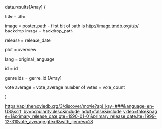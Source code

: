 data.results[Array] {

title = title

image = poster_path - first bit of path is http://image.tmdb.org/t/p/
backdrop image = backdrop_path

release = release_date

plot = overview

lang = original_language

id = id

genre ids = genre_id [Array]

vote average = vote_average
number of votes = vote_count

}

https://api.themoviedb.org/3/discover/movie?api_key=###&language=en-US&sort_by=popularity.desc&include_adult=false&include_video=false&page=1&primary_release_date.gte=1990-01-01&primary_release_date.lte=1999-12-31&vote_average.gte=6&with_genres=28
